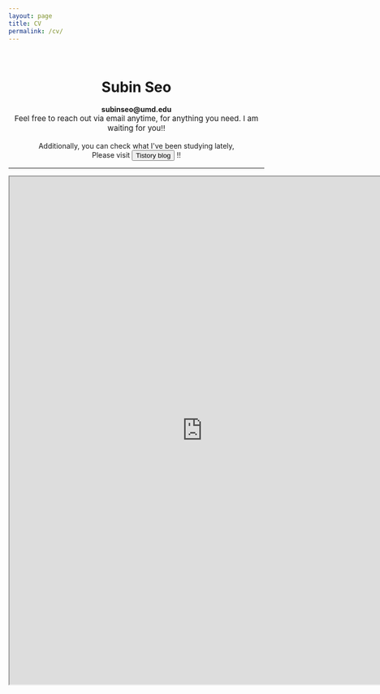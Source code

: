 ```yaml
---
layout: page
title: CV
permalink: /cv/
---
```

 
&nbsp;  

# <center> Subin Seo </center>  
  
<center> <strong>subinseo@umd.edu </strong> </center>

<div class="notice--pink">
   <span style="font-size: 15px; font: normal helvetica, font-family: sans-serif ;">
      <center> Feel free to reach out via email anytime, for anything you need. I am waiting for you!! </center>
   </span>
</div>

<br> 
<center> Additionally, you can check what I've been studying lately,  </center>
<center> Please visit <button type="button" onclick="window.open('https://ddubny.tistory.com/')">Tistory blog</button> !! </center>
        

-----

<iframe src="https://drive.google.com/file/d/1qmL6nB3TgUvK0bFiO4VdWCliUjpXCGm1/preview" 
width="760" height="1000" type="application/pdf">
<iframe src="/assets/test.pdf#toolbar=0&navpanes=0&scrollbar=0"></iframe>

<br> <br> <br> <br> 